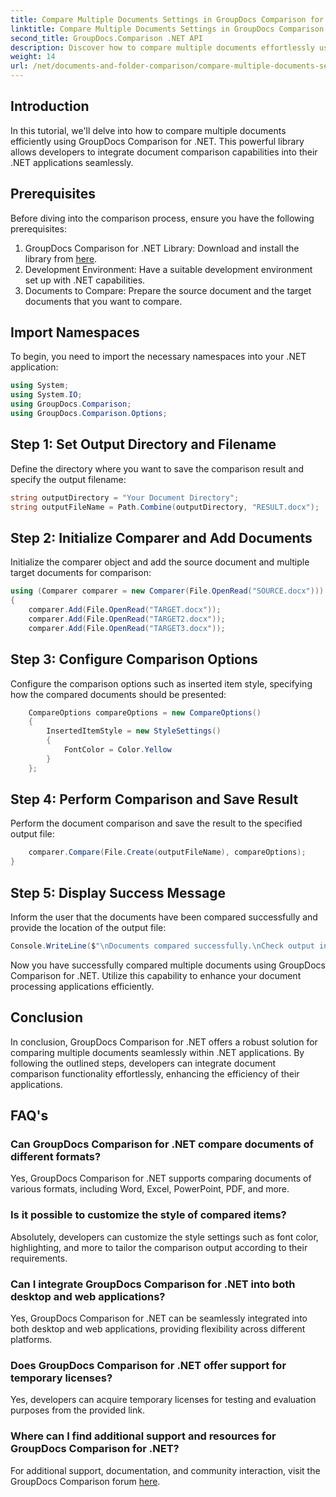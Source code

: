 ```yaml
---
title: Compare Multiple Documents Settings in GroupDocs Comparison for .NET
linktitle: Compare Multiple Documents Settings in GroupDocs Comparison for .NET
second_title: GroupDocs.Comparison .NET API
description: Discover how to compare multiple documents effortlessly using GroupDocs Comparison for .NET. Follow our step-by-step guide for seamless document processing.
weight: 14
url: /net/documents-and-folder-comparison/compare-multiple-documents-settings-dotnet/
---
```

## Introduction
In this tutorial, we'll delve into how to compare multiple documents efficiently using GroupDocs Comparison for .NET. This powerful library allows developers to integrate document comparison capabilities into their .NET applications seamlessly.
## Prerequisites
Before diving into the comparison process, ensure you have the following prerequisites:
1. GroupDocs Comparison for .NET Library: Download and install the library from [here](https://releases.groupdocs.com/comparison/net/).
2. Development Environment: Have a suitable development environment set up with .NET capabilities.
3. Documents to Compare: Prepare the source document and the target documents that you want to compare.

## Import Namespaces
To begin, you need to import the necessary namespaces into your .NET application:
```csharp
using System;
using System.IO;
using GroupDocs.Comparison;
using GroupDocs.Comparison.Options;
```
## Step 1: Set Output Directory and Filename
Define the directory where you want to save the comparison result and specify the output filename:
```csharp
string outputDirectory = "Your Document Directory";
string outputFileName = Path.Combine(outputDirectory, "RESULT.docx");
```
## Step 2: Initialize Comparer and Add Documents
Initialize the comparer object and add the source document and multiple target documents for comparison:
```csharp
using (Comparer comparer = new Comparer(File.OpenRead("SOURCE.docx")))
{
    comparer.Add(File.OpenRead("TARGET.docx"));
    comparer.Add(File.OpenRead("TARGET2.docx"));
    comparer.Add(File.OpenRead("TARGET3.docx"));
```
## Step 3: Configure Comparison Options
Configure the comparison options such as inserted item style, specifying how the compared documents should be presented:
```csharp
    CompareOptions compareOptions = new CompareOptions()
    {
        InsertedItemStyle = new StyleSettings()
        {
            FontColor = Color.Yellow
        }
    };
```
## Step 4: Perform Comparison and Save Result
Perform the document comparison and save the result to the specified output file:
```csharp
    comparer.Compare(File.Create(outputFileName), compareOptions);
}
```
## Step 5: Display Success Message
Inform the user that the documents have been compared successfully and provide the location of the output file:
```csharp
Console.WriteLine($"\nDocuments compared successfully.\nCheck output in {outputDirectory}.");
```
Now you have successfully compared multiple documents using GroupDocs Comparison for .NET. Utilize this capability to enhance your document processing applications efficiently.

## Conclusion
In conclusion, GroupDocs Comparison for .NET offers a robust solution for comparing multiple documents seamlessly within .NET applications. By following the outlined steps, developers can integrate document comparison functionality effortlessly, enhancing the efficiency of their applications.
## FAQ's
### Can GroupDocs Comparison for .NET compare documents of different formats?
Yes, GroupDocs Comparison for .NET supports comparing documents of various formats, including Word, Excel, PowerPoint, PDF, and more.
### Is it possible to customize the style of compared items?
Absolutely, developers can customize the style settings such as font color, highlighting, and more to tailor the comparison output according to their requirements.
### Can I integrate GroupDocs Comparison for .NET into both desktop and web applications?
Yes, GroupDocs Comparison for .NET can be seamlessly integrated into both desktop and web applications, providing flexibility across different platforms.
### Does GroupDocs Comparison for .NET offer support for temporary licenses?
Yes, developers can acquire temporary licenses for testing and evaluation purposes from the provided link.
### Where can I find additional support and resources for GroupDocs Comparison for .NET?
For additional support, documentation, and community interaction, visit the GroupDocs Comparison forum [here](https://forum.groupdocs.com/c/comparison/12).
